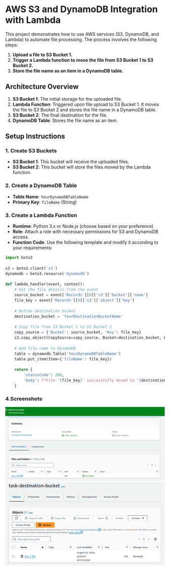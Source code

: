 # AWS S3 and DynamoDB Integration with Lambda

This project demonstrates how to use AWS services (S3, DynamoDB, and Lambda) to automate file processing. The process involves the following steps:
1. **Upload a file to S3 Bucket 1.**
2. **Trigger a Lambda function to move the file from S3 Bucket 1 to S3 Bucket 2.**
3. **Store the file name as an item in a DynamoDB table.**

## Architecture Overview

1. **S3 Bucket 1**: The initial storage for the uploaded file.
2. **Lambda Function**: Triggered upon file upload to S3 Bucket 1. It moves the file to S3 Bucket 2 and stores the file name in a DynamoDB table.
3. **S3 Bucket 2**: The final destination for the file.
4. **DynamoDB Table**: Stores the file name as an item.

## Setup Instructions

### 1. Create S3 Buckets

- **S3 Bucket 1**: This bucket will receive the uploaded files.
- **S3 Bucket 2**: This bucket will store the files moved by the Lambda function.

### 2. Create a DynamoDB Table

- **Table Name**: `YourDynamoDBTableName`
- **Primary Key**: `fileName` (String)

### 3. Create a Lambda Function

- **Runtime**: Python 3.x or Node.js (choose based on your preference)
- **Role**: Attach a role with necessary permissions for S3 and DynamoDB access.
- **Function Code**: Use the following template and modify it according to your requirements:

```python
import boto3

s3 = boto3.client('s3')
dynamodb = boto3.resource('dynamodb')

def lambda_handler(event, context):
    # Get the file details from the event
    source_bucket = event['Records'][0]['s3']['bucket']['name']
    file_key = event['Records'][0]['s3']['object']['key']
    
    # Define destination bucket
    destination_bucket = 'YourDestinationBucketName'
    
    # Copy file from S3 Bucket 1 to S3 Bucket 2
    copy_source = {'Bucket': source_bucket, 'Key': file_key}
    s3.copy_object(CopySource=copy_source, Bucket=destination_bucket, Key=file_key)
    
    # Add file name to DynamoDB
    table = dynamodb.Table('YourDynamoDBTableName')
    table.put_item(Item={'fileName': file_key})
    
    return {
        'statusCode': 200,
        'body': f"File '{file_key}' successfully moved to '{destination_bucket}' and recorded in DynamoDB."
    }
```
### 4.Screenshots
 ![source-bucket-s3](Screenshots/task-source-bucket-s3.png)
 ![destination-bucket-s3](Screenshots/task-destination-bucket-s3.png)


